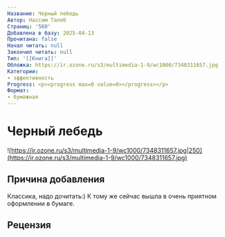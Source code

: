 ```yaml
---
Название: Черный лебедь
Автор: Нассим Талеб
Страниц: '560'
Добавлена в базу: 2025-04-13
Прочитана: false
Начал читать: null
Закончил читать: null
Тип: '[[Книга]]'
Обложка: https://ir.ozone.ru/s3/multimedia-1-9/wc1000/7348311657.jpg
Категории:
- эффективность
Progress: <p><progress max=0 value=0></progress></p>
Формат:
- бумажная
---
```

# Черный лебедь

![https://ir.ozone.ru/s3/multimedia-1-9/wc1000/7348311657.jpg|250](https://ir.ozone.ru/s3/multimedia-1-9/wc1000/7348311657.jpg)

## Причина добавления

Классика, надо дочитать:) К тому же сейчас вышла в очень приятном оформлении в бумаге.

## Рецензия